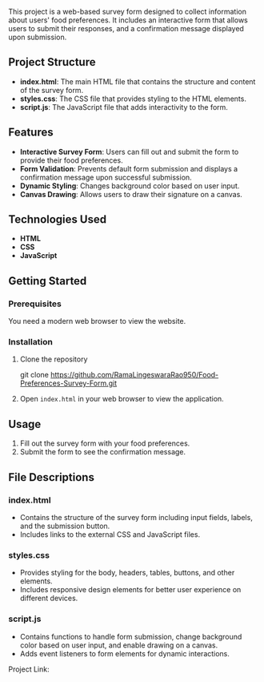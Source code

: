 This project is a web-based survey form designed to collect information about users' food preferences. It includes an interactive form that allows users to submit their responses, and a confirmation message displayed upon submission.

## Project Structure

- **index.html**: The main HTML file that contains the structure and content of the survey form.
- **styles.css**: The CSS file that provides styling to the HTML elements.
- **script.js**: The JavaScript file that adds interactivity to the form.

## Features

- **Interactive Survey Form**: Users can fill out and submit the form to provide their food preferences.
- **Form Validation**: Prevents default form submission and displays a confirmation message upon successful submission.
- **Dynamic Styling**: Changes background color based on user input.
- **Canvas Drawing**: Allows users to draw their signature on a canvas.

## Technologies Used

- **HTML**
- **CSS**
- **JavaScript**

## Getting Started

### Prerequisites

You need a modern web browser to view the website.

### Installation

1. Clone the repository

    git clone https://github.com/RamaLingeswaraRao950/Food-Preferences-Survey-Form.git
    
3. Open `index.html` in your web browser to view the application.

## Usage

1. Fill out the survey form with your food preferences.
2. Submit the form to see the confirmation message.

## File Descriptions

### index.html
- Contains the structure of the survey form including input fields, labels, and the submission button.
- Includes links to the external CSS and JavaScript files.

### styles.css
- Provides styling for the body, headers, tables, buttons, and other elements.
- Includes responsive design elements for better user experience on different devices.

### script.js
- Contains functions to handle form submission, change background color based on user input, and enable drawing on a canvas.
- Adds event listeners to form elements for dynamic interactions.

Project Link: 
